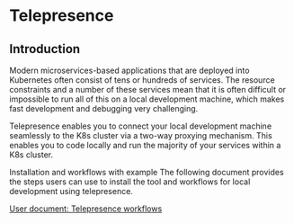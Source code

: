 # Telepresence

## Introduction
Modern microservices-based applications that are deployed into Kubernetes often consist of tens or hundreds of services. The resource constraints and a number of these services mean that it is often difficult or impossible to run all of this on a local development machine, which makes fast development and debugging very challenging.

Telepresence enables you to connect your local development machine seamlessly to the K8s cluster via a two-way proxying mechanism. This enables you to code locally and run the majority of your services within a K8s cluster.

Installation and workflows with example
The following document provides the steps users can use to install the tool and workflows for local development using telepresence.

[User document: Telepresence workflows](https://confluence.mathworks.com/x/TG2nN)
